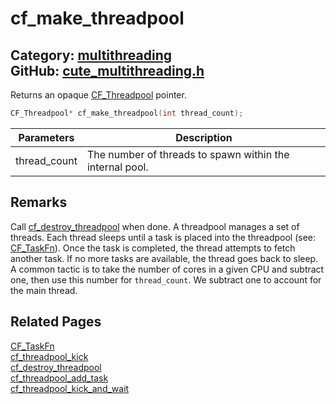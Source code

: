 [](../header.md ':include')

# cf_make_threadpool

Category: [multithreading](/api_reference?id=multithreading)  
GitHub: [cute_multithreading.h](https://github.com/RandyGaul/cute_framework/blob/master/include/cute_multithreading.h)  
---

Returns an opaque [CF_Threadpool](/multithreading/cf_threadpool.md) pointer.

```cpp
CF_Threadpool* cf_make_threadpool(int thread_count);
```

Parameters | Description
--- | ---
thread_count | The number of threads to spawn within the internal pool.

## Remarks

Call [cf_destroy_threadpool](/multithreading/cf_destroy_threadpool.md) when done. A threadpool manages a set of threads. Each thread sleeps until a task is placed
into the threadpool (see: [CF_TaskFn](/multithreading/cf_taskfn.md)). Once the task is completed, the thread attempts to fetch another task. If no more
tasks are available, the thread goes back to sleep. A common tactic is to take the number of cores in a given CPU and
subtract one, then use this number for `thread_count`. We subtract one to account for the main thread.

## Related Pages

[CF_TaskFn](/multithreading/cf_taskfn.md)  
[cf_threadpool_kick](/multithreading/cf_threadpool_kick.md)  
[cf_destroy_threadpool](/multithreading/cf_destroy_threadpool.md)  
[cf_threadpool_add_task](/multithreading/cf_threadpool_add_task.md)  
[cf_threadpool_kick_and_wait](/multithreading/cf_threadpool_kick_and_wait.md)  
